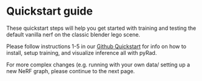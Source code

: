 # Quickstart guide

These quickstart steps will help you get started with training and testing the default vanilla nerf on the classic blender lego scene. 


Please follow instructions 1-5 in our [Github Quickstart](https://github.com/plenoptix/pyrad#quickstart) for info on how to install, setup training, and visualize inference all with pyRad.


For more complex changes (e.g. running with your own data/ setting up a new NeRF graph, please continue to the next page.